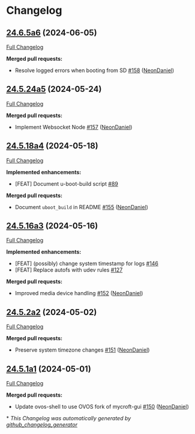 # Changelog

## [24.6.5a6](https://github.com/NeonGeckoCom/neon_debos/tree/24.6.5a6) (2024-06-05)

[Full Changelog](https://github.com/NeonGeckoCom/neon_debos/compare/24.5.24a5...24.6.5a6)

**Merged pull requests:**

- Resolve logged errors when booting from SD [\#158](https://github.com/NeonGeckoCom/neon_debos/pull/158) ([NeonDaniel](https://github.com/NeonDaniel))

## [24.5.24a5](https://github.com/NeonGeckoCom/neon_debos/tree/24.5.24a5) (2024-05-24)

[Full Changelog](https://github.com/NeonGeckoCom/neon_debos/compare/24.5.18a4...24.5.24a5)

**Merged pull requests:**

- Implement Websocket Node [\#157](https://github.com/NeonGeckoCom/neon_debos/pull/157) ([NeonDaniel](https://github.com/NeonDaniel))

## [24.5.18a4](https://github.com/NeonGeckoCom/neon_debos/tree/24.5.18a4) (2024-05-18)

[Full Changelog](https://github.com/NeonGeckoCom/neon_debos/compare/24.5.16a3...24.5.18a4)

**Implemented enhancements:**

- \[FEAT\] Document u-boot-build script [\#89](https://github.com/NeonGeckoCom/neon_debos/issues/89)

**Merged pull requests:**

- Document `uboot_build` in README [\#155](https://github.com/NeonGeckoCom/neon_debos/pull/155) ([NeonDaniel](https://github.com/NeonDaniel))

## [24.5.16a3](https://github.com/NeonGeckoCom/neon_debos/tree/24.5.16a3) (2024-05-16)

[Full Changelog](https://github.com/NeonGeckoCom/neon_debos/compare/24.5.2a2...24.5.16a3)

**Implemented enhancements:**

- \[FEAT\] \(possibly\) change system timestamp for logs [\#146](https://github.com/NeonGeckoCom/neon_debos/issues/146)
- \[FEAT\] Replace autofs with udev rules [\#127](https://github.com/NeonGeckoCom/neon_debos/issues/127)

**Merged pull requests:**

- Improved media device handling [\#152](https://github.com/NeonGeckoCom/neon_debos/pull/152) ([NeonDaniel](https://github.com/NeonDaniel))

## [24.5.2a2](https://github.com/NeonGeckoCom/neon_debos/tree/24.5.2a2) (2024-05-02)

[Full Changelog](https://github.com/NeonGeckoCom/neon_debos/compare/24.5.1a1...24.5.2a2)

**Merged pull requests:**

- Preserve system timezone changes [\#151](https://github.com/NeonGeckoCom/neon_debos/pull/151) ([NeonDaniel](https://github.com/NeonDaniel))

## [24.5.1a1](https://github.com/NeonGeckoCom/neon_debos/tree/24.5.1a1) (2024-05-01)

[Full Changelog](https://github.com/NeonGeckoCom/neon_debos/compare/24.4.8...24.5.1a1)

**Merged pull requests:**

- Update ovos-shell to use OVOS fork of mycroft-gui [\#150](https://github.com/NeonGeckoCom/neon_debos/pull/150) ([NeonDaniel](https://github.com/NeonDaniel))



\* *This Changelog was automatically generated by [github_changelog_generator](https://github.com/github-changelog-generator/github-changelog-generator)*
